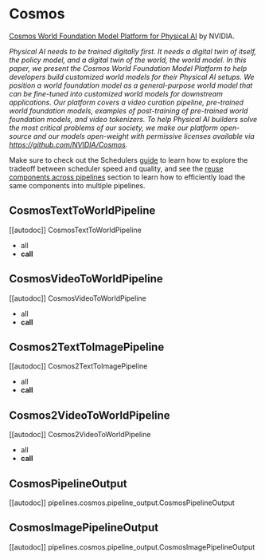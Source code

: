 <!-- Copyright 2024 The HuggingFace Team. All rights reserved.
#
# Licensed under the Apache License, Version 2.0 (the "License");
# you may not use this file except in compliance with the License.
# You may obtain a copy of the License at
#
#     http://www.apache.org/licenses/LICENSE-2.0
#
# Unless required by applicable law or agreed to in writing, software
# distributed under the License is distributed on an "AS IS" BASIS,
# WITHOUT WARRANTIES OR CONDITIONS OF ANY KIND, either express or implied.
# See the License for the specific language governing permissions and
# limitations under the License. -->

# Cosmos

[Cosmos World Foundation Model Platform for Physical AI](https://huggingface.co/papers/2501.03575) by NVIDIA.

*Physical AI needs to be trained digitally first. It needs a digital twin of itself, the policy model, and a digital twin of the world, the world model. In this paper, we present the Cosmos World Foundation Model Platform to help developers build customized world models for their Physical AI setups. We position a world foundation model as a general-purpose world model that can be fine-tuned into customized world models for downstream applications. Our platform covers a video curation pipeline, pre-trained world foundation models, examples of post-training of pre-trained world foundation models, and video tokenizers. To help Physical AI builders solve the most critical problems of our society, we make our platform open-source and our models open-weight with permissive licenses available via https://github.com/NVIDIA/Cosmos.*

<Tip>

Make sure to check out the Schedulers [guide](../../using-diffusers/schedulers) to learn how to explore the tradeoff between scheduler speed and quality, and see the [reuse components across pipelines](../../using-diffusers/loading#reuse-a-pipeline) section to learn how to efficiently load the same components into multiple pipelines.

</Tip>

## CosmosTextToWorldPipeline

[[autodoc]] CosmosTextToWorldPipeline
  - all
  - __call__

## CosmosVideoToWorldPipeline

[[autodoc]] CosmosVideoToWorldPipeline
  - all
  - __call__

## Cosmos2TextToImagePipeline

[[autodoc]] Cosmos2TextToImagePipeline
  - all
  - __call__

## Cosmos2VideoToWorldPipeline

[[autodoc]] Cosmos2VideoToWorldPipeline
  - all
  - __call__

## CosmosPipelineOutput

[[autodoc]] pipelines.cosmos.pipeline_output.CosmosPipelineOutput

## CosmosImagePipelineOutput

[[autodoc]] pipelines.cosmos.pipeline_output.CosmosImagePipelineOutput
